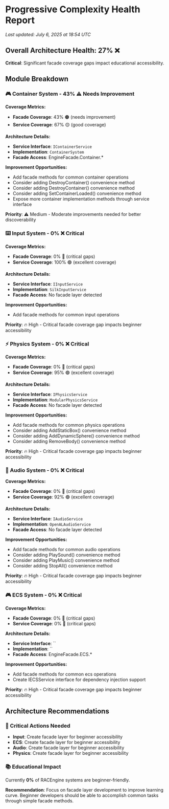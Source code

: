 # Progressive Complexity Health Report

*Last updated: July 6, 2025 at 18:54 UTC*

## Overall Architecture Health: 27% ❌

**Critical**: Significant facade coverage gaps impact educational accessibility.

## Module Breakdown

### 🎮 Container System - 43% ⚠️ Needs Improvement

**Coverage Metrics:**
- **Facade Coverage**: 43% 🟠 (needs improvement)
- **Service Coverage**: 67% 🟡 (good coverage)

**Architecture Details:**
- **Service Interface**: `IContainerService`
- **Implementation**: `ContainerSystem`
- **Facade Access**: EngineFacade.Container.*

**Improvement Opportunities:**
- Add facade methods for common container operations
- Consider adding DestroyContainer() convenience method
- Consider adding DestroyContainer() convenience method
- Consider adding SetContainerLoaded() convenience method
- Expose more container implementation methods through service interface

**Priority**: ⚠️ Medium - Moderate improvements needed for better discoverability

### ⌨️ Input System - 0% ❌ Critical

**Coverage Metrics:**
- **Facade Coverage**: 0% 🔴 (critical gaps)
- **Service Coverage**: 100% 🟢 (excellent coverage)

**Architecture Details:**
- **Service Interface**: `IInputService`
- **Implementation**: `SilkInputService`
- **Facade Access**: No facade layer detected

**Improvement Opportunities:**
- Add facade methods for common input operations

**Priority**: 🔥 High - Critical facade coverage gap impacts beginner accessibility

### ⚡ Physics System - 0% ❌ Critical

**Coverage Metrics:**
- **Facade Coverage**: 0% 🔴 (critical gaps)
- **Service Coverage**: 95% 🟢 (excellent coverage)

**Architecture Details:**
- **Service Interface**: `IPhysicsService`
- **Implementation**: `ModularPhysicsService`
- **Facade Access**: No facade layer detected

**Improvement Opportunities:**
- Add facade methods for common physics operations
- Consider adding AddStaticBox() convenience method
- Consider adding AddDynamicSphere() convenience method
- Consider adding RemoveBody() convenience method

**Priority**: 🔥 High - Critical facade coverage gap impacts beginner accessibility

### 🎵 Audio System - 0% ❌ Critical

**Coverage Metrics:**
- **Facade Coverage**: 0% 🔴 (critical gaps)
- **Service Coverage**: 92% 🟢 (excellent coverage)

**Architecture Details:**
- **Service Interface**: `IAudioService`
- **Implementation**: `OpenALAudioService`
- **Facade Access**: No facade layer detected

**Improvement Opportunities:**
- Add facade methods for common audio operations
- Consider adding PlaySound() convenience method
- Consider adding PlayMusic() convenience method
- Consider adding StopAll() convenience method

**Priority**: 🔥 High - Critical facade coverage gap impacts beginner accessibility

### 🎮 ECS System - 0% ❌ Critical

**Coverage Metrics:**
- **Facade Coverage**: 0% 🔴 (critical gaps)
- **Service Coverage**: 0% 🔴 (critical gaps)

**Architecture Details:**
- **Service Interface**: ``
- **Implementation**: ``
- **Facade Access**: EngineFacade.ECS.*

**Improvement Opportunities:**
- Add facade methods for common ecs operations
- Create IECSService interface for dependency injection support

**Priority**: 🔥 High - Critical facade coverage gap impacts beginner accessibility

## Architecture Recommendations

### 🚨 Critical Actions Needed

- **Input**: Create facade layer for beginner accessibility
- **ECS**: Create facade layer for beginner accessibility
- **Audio**: Create facade layer for beginner accessibility
- **Physics**: Create facade layer for beginner accessibility

### 📚 Educational Impact

Currently **0%** of RACEngine systems are beginner-friendly.

**Recommendation**: Focus on facade layer development to improve learning curve.
Beginner developers should be able to accomplish common tasks through simple facade methods.
